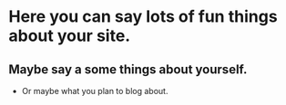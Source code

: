 # Here you can say lots of fun things about your site.

## Maybe say a some things about yourself.

- Or maybe what you plan to blog about.

